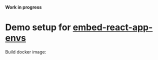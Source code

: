 
**Work in progress**

# Demo setup for [embed-react-app-envs](https://github.com/garronej/embed-environnement-variables)



Build docker image:

```bash

```